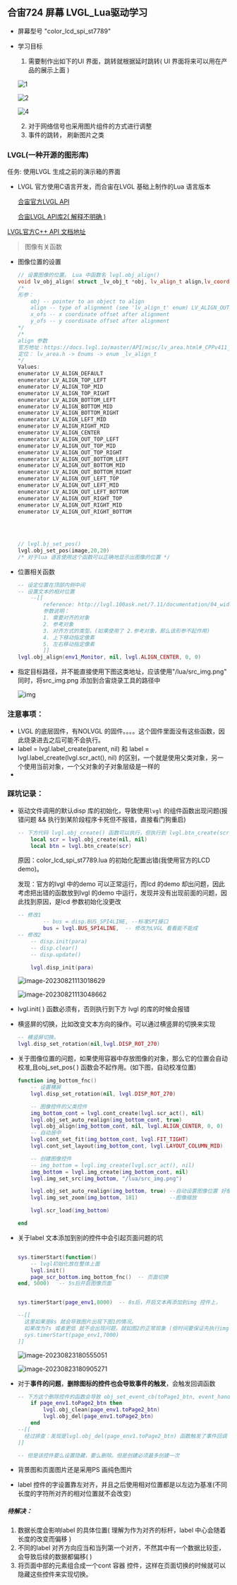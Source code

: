 ## 合宙724 屏幕 LVGL_Lua驱动学习



- 屏幕型号 "color_lcd_spi_st7789"

  



- 学习目标

  1. 需要制作出如下的UI 界面，跳转就根据延时跳转( UI 界面将来可以用在产品的展示上面 )

  ![1](https://dearliao.oss-cn-shenzhen.aliyuncs.com/Note/picture/202309061050982.jpg)

  ![2](https://dearliao.oss-cn-shenzhen.aliyuncs.com/Note/picture/202309061050983.jpg)

  ![4](https://dearliao.oss-cn-shenzhen.aliyuncs.com/Note/picture/202309061050984.jpg)

  2. 对于网络信号也采用图片组件的方式进行调整
  2. 事件的跳转， 刷新图片之类





### LVGL(一种开源的图形库)

任务: 使用LVGL 生成之前的演示箱的界面

- LVGL 官方使用C语言开发，而合宙在LVGL 基础上制作的Lua 语言版本

  [合宙官方LVGL API](https://doc.openluat.com/wiki/31?wiki_page_id=3977)

  [合宙LVGL API库2( 解释不明确 )](https://wiki.luatos.com/api/lvgl.html#)

  

[LVGL官方C++ API 文档地址](https://docs.lvgl.io/master/API/core/lv_obj_pos.html#_CPPv412lv_obj_alignP9_lv_obj_t10lv_align_t10lv_coord_t10lv_coord_t)

> 图像有关函数

- 图像位置的设置

  ```C++
  // 设置图像的位置。 Lua 中函数名 lvgl.obj_align()
  void lv_obj_align( struct _lv_obj_t *obj, lv_align_t align,lv_coord_t x_ofs, lv_coord_t y_ofs );
  /*
  形参：
      obj -- pointer to an object to align
      align -- type of alignment (see 'lv_align_t' enum) LV_ALIGN_OUT_... can't be used.
      x_ofs -- x coordinate offset after alignment
      y_ofs -- y coordinate offset after alignment
  */  
  /*
  align 参数 
  官方地址：https://docs.lvgl.io/master/API/misc/lv_area.html#_CPPv411_lv_align_t
  定位： lv_area.h -> Enums -> enum _lv_align_t
  */
  Values:
  enumerator LV_ALIGN_DEFAULT
  enumerator LV_ALIGN_TOP_LEFT
  enumerator LV_ALIGN_TOP_MID
  enumerator LV_ALIGN_TOP_RIGHT
  enumerator LV_ALIGN_BOTTOM_LEFT
  enumerator LV_ALIGN_BOTTOM_MID
  enumerator LV_ALIGN_BOTTOM_RIGHT
  enumerator LV_ALIGN_LEFT_MID
  enumerator LV_ALIGN_RIGHT_MID
  enumerator LV_ALIGN_CENTER
  enumerator LV_ALIGN_OUT_TOP_LEFT
  enumerator LV_ALIGN_OUT_TOP_MID
  enumerator LV_ALIGN_OUT_TOP_RIGHT
  enumerator LV_ALIGN_OUT_BOTTOM_LEFT
  enumerator LV_ALIGN_OUT_BOTTOM_MID
  enumerator LV_ALIGN_OUT_BOTTOM_RIGHT
  enumerator LV_ALIGN_OUT_LEFT_TOP
  enumerator LV_ALIGN_OUT_LEFT_MID
  enumerator LV_ALIGN_OUT_LEFT_BOTTOM
  enumerator LV_ALIGN_OUT_RIGHT_TOP
  enumerator LV_ALIGN_OUT_RIGHT_MID
  enumerator LV_ALIGN_OUT_RIGHT_BOTTOM
      
    
     
  ```

  ```C++
  // lvgl.bj_set_pos()
  lvgl.obj_set_pos(image,20,20)
  /* 对于lua 语言使用这个函数可以正确地显示出图像的位置 */ 
  
  
  ```




- 位置相关函数

  ```lua
  -- 设定位置在顶部内侧中间
  -- 设置文本的相对位置
      --[[
          reference: http://lvgl.100ask.net/7.11/documentation/04_widgets/01_obj.html
          参数说明：
          1. 需要对齐的对象
          2. 参考对象
          3. 对齐方式的类型。(如果使用了 2.参考对象，那么该形参不起作用)
          4. 上下移动指定像素
          5. 左右移动指定像素
          ]]
  lvgl.obj_align(env1_Monitor, nil, lvgl.ALIGN_CENTER, 0, 0) 
  
  ```

  



- 指定目标路径，并不能直接使用下图这类地址，应该使用"/lua/src_img.png" 同时，将src_img.png 添加到合宙烧录工具的路径中

  ![img](https://dearliao.oss-cn-shenzhen.aliyuncs.com/Note/picture/202308161518214.jpg)





### 注意事项：

- LVGL 的底层固件，有NOLVGL 的固件。。。。这个固件里面没有这些函数，因此烧录进去之后可能不会执行。
- label = lvgl.label_create(parent, nil) 和 label = lvgl.label_create(lvgl.scr_act(), nil) 的区别，一个就是使用父类对象，另一个使用当前对象，一个父对象的子对象层级是一样的
- 





### 踩坑记录：

- 驱动文件调用的默认disp 库的初始化，导致使用`lvgl` 的组件函数出现问题(报错问题 && 执行到某阶段程序卡死但不报错，直接看门狗重启)

  ```lua
  -- 下方代码 lvgl.obj_create() 函数可以执行，但执行到 lvgl.btn_create(scr)程序就退出，然后看门狗重启
      local scr = lvgl.obj_create(nil, nil)
      local btn = lvgl.btn_create(scr)
  ```

  原因：color_lcd_spi_st7789.lua  的初始化配置出错(我使用官方的LCD demo)。

  发现：官方的lvgl 中的demo 可以正常运行，而lcd 的demo 却出问题，因此考虑把出错的函数放到lvgl 的demo 中运行，发现并没有出现前面的问题，因此找到原因，是lcd 参数初始化没更改

  ```lua
  -- 修改1
          -- bus = disp.BUS_SPI4LINE, --标准SPI接口
          bus = lvgl.BUS_SPI4LINE,  -- 修改为LVGL 看看能不能成
  -- 修改2
      -- disp.init(para)
      -- disp.clear()
      -- disp.update()
  
      lvgl.disp_init(para)
  
  ```

  ![image-20230821113018629](https://dearliao.oss-cn-shenzhen.aliyuncs.com/Note/picture/202309061050985.png)

  ![image-20230821113048662](https://dearliao.oss-cn-shenzhen.aliyuncs.com/Note/picture/202309061050987.png)

- lvgl.init( ) 函数必须有，否则执行到下方 lvgl 的库的时候会报错



- 横竖屏的切换，比如改变文本方向的操作。可以通过横竖屏的切换来实现

  ```lua
  -- 横竖屏切换。
  lvgl.disp_set_rotation(nil,lvgl.DISP_ROT_270)
  ```
  
  

- 关于图像位置的问题，如果使用容器中存放图像的对象，那么它的位置会自动校准,且obj_set_pos( ) 函数会不起作用。(如下图，自动校准位置)

  ```lua
  function img_bottom_fnc()
      -- 设置横屏
      lvgl.disp_set_rotation(nil, lvgl.DISP_ROT_270)
  
      -- 图像控件的父类控件
      img_bottom_cont = lvgl.cont_create(lvgl.scr_act(), nil)
      lvgl.obj_set_auto_realign(img_bottom_cont, true)
      lvgl.obj_align(img_bottom_cont, nil, lvgl.ALIGN_CENTER, 0, 0)
      -- 自动居中
      lvgl.cont_set_fit(img_bottom_cont, lvgl.FIT_TIGHT)
      lvgl.cont_set_layout(img_bottom_cont, lvgl.LAYOUT_COLUMN_MID)
  
      -- 创建图像控件
      -- img_bottom = lvgl.img_create(lvgl.scr_act(), nil)
      img_bottom = lvgl.img_create(img_bottom_cont, nil)
      lvgl.img_set_src(img_bottom, "/lua/src_img.png")
  
      lvgl.obj_set_auto_realign(img_bottom, true) --自动设置图像位置 好像并没有用
      lvgl.img_set_zoom(img_bottom, 181)          --图像缩放
  
      lvgl.scr_load(img_bottom)
  
  end
  
  ```

  

- 关于label 文本添加到别的控件中会引起页面问题的坑

  ```lua
  
  sys.timerStart(function()
      -- lvgl初始化放在整体上面
      lvgl.init()
      page_scr_bottom.img_bottom_fnc()  -- 页面切换
  end, 5000)   -- 5s后开启图像页面
  
  
  sys.timerStart(page_env1,8000)  -- 8s后，开启文本再添加到img 控件上，
  
  --[[
  	这里如果是8s 就会导致图片出现下图1的情况。
  	如果改为7s 或者更低 就不会出现问题，就如图2的正常现象 (但时间要保证先执行img 生成图片控件)
  	sys.timerStart(page_env1,7000)
  ]]
  
  ```

  ![image-20230823180555051](https://dearliao.oss-cn-shenzhen.aliyuncs.com/Note/picture/202309061050988.png)

  ![image-20230823180905271](https://dearliao.oss-cn-shenzhen.aliyuncs.com/Note/picture/202309061050989.png)

  

- 对于**事件的问题**，**删除图标的控件也会导致事件的触发**，会触发回调函数

  ```lua
  -- 下方这个删除控件的函数会导致 obj_set_event_cb(toPage1_btn, event_handler) 的event_handler 回调函数被触发
      if page_env1.toPage2_btn then
          lvgl.obj_clean(page_env1.toPage2_btn)
          lvgl.obj_del(page_env1.toPage2_btn)
      end
  --[[
  	经过排查：发现是lvgl.obj_del(page_env1.toPage2_btn) 函数触发了事件回调
  ]]
  
  -- 但是该控件要么设置隐藏，要么删除。但是创建必须最多创建一次
  ```




- 背景图和页面图片还是采用PS 画纯色图片

- label 控件的字设置靠左对齐，并且之后使用相对位置都是以左边为基准(不同长度的字符所对齐的相对位置就不会改变)









##### 待解决：

1. 数据长度会影响label 的具体位置( 理解为作为对齐的标杆，label 中心会随着长度的改变而偏移 )
2. 不同的label 对齐方向应当和当列第一个对齐，不然其中有一个数据比较歪，会导致后续的数据都偏移(  )
2. 将页面中部的元素组合成一个cont 容器 控件，这样在页面切换的时候就可以隐藏这些控件来实现切换。












































































